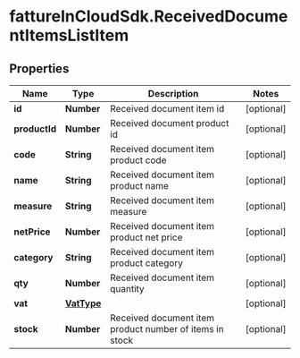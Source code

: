 # fattureInCloudSdk.ReceivedDocumentItemsListItem

## Properties

Name | Type | Description | Notes
------------ | ------------- | ------------- | -------------
**id** | **Number** | Received document item id | [optional] 
**productId** | **Number** | Received document product id | [optional] 
**code** | **String** | Received document item product code | [optional] 
**name** | **String** | Received document item product name | [optional] 
**measure** | **String** | Received document item measure | [optional] 
**netPrice** | **Number** | Received document item product net price | [optional] 
**category** | **String** | Received document item product category | [optional] 
**qty** | **Number** | Received document item quantity | [optional] 
**vat** | [**VatType**](VatType.md) |  | [optional] 
**stock** | **Number** | Received document item product number of items in stock | [optional] 


